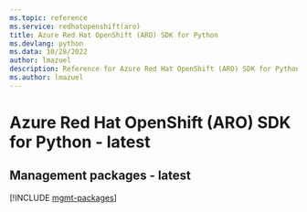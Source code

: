 ```yaml
---
ms.topic: reference
ms.service: redhatopenshift(aro)
title: Azure Red Hat OpenShift (ARO) SDK for Python
ms.devlang: python
ms.data: 10/28/2022
author: lmazuel
description: Reference for Azure Red Hat OpenShift (ARO) SDK for Python
ms.author: lmazuel
---
```

# Azure Red Hat OpenShift (ARO) SDK for Python - latest

## Management packages - latest
[!INCLUDE [mgmt-packages](red-hat-openshift-(aro)-mgmt-index.md)]